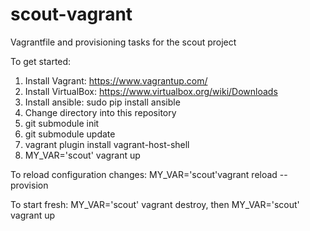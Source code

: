 # scout-vagrant
Vagrantfile and provisioning tasks for the scout project

To get started:

1. Install Vagrant: https://www.vagrantup.com/
2. Install VirtualBox: https://www.virtualbox.org/wiki/Downloads
3. Install ansible: sudo pip install ansible
4. Change directory into this repository
5. git submodule init
6. git submodule update
7. vagrant plugin install vagrant-host-shell
8. MY_VAR='scout' vagrant up

To reload configuration changes: MY_VAR='scout'vagrant reload --provision

To start fresh: MY_VAR='scout' vagrant destroy, then MY_VAR='scout' vagrant up
